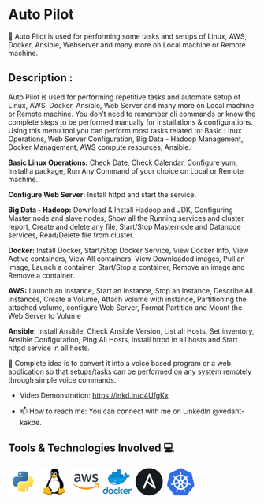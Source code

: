 # Auto Pilot

🔰 Auto Pilot is used for performing some tasks and setups of Linux, AWS, Docker, Ansible, Webserver and many more on Local machine or Remote machine.

## Description :
Auto Pilot is used for performing repetitive tasks and automate setup of Linux, AWS, Docker, Ansible, Web Server and many more on Local machine or Remote machine. You don’t need to remember cli commands or know the complete steps to be performed manually for installations & configurations. Using this menu tool you can perform most tasks related to: Basic Linux Operations, Web Server Configuration, Big Data - Hadoop Management, Docker Management,  AWS compute resources, Ansible.

**Basic Linux Operations:** Check Date, Check Calendar, Configure yum, Install a package, Run Any Command of your choice on Local or Remote machine.

**Configure Web Server:** Install httpd and start the service.

**Big Data - Hadoop:** Download & Install Hadoop and JDK, Configuring Master node and slave nodes, Show all the Running services and cluster report, Create and delete any file, Start/Stop Masternode and Datanode services, Read/Delete file from cluster.

**Docker:** Install Docker, Start/Stop Docker Service, View Docker Info, View Active containers, View All containers, View Downloaded images, Pull an image, Launch a container, Start/Stop a container, Remove an image and Remove a container.

**AWS:** Launch an instance, Start an Instance, Stop an Instance, Describe All Instances, Create a Volume, Attach volume with instance, Partitioning the attached volume, configure Web Server, Format Partition and Mount the Web Server to Volume

**Ansible:** Install Ansible, Check Ansible Version, List all Hosts, Set inventory, Ansible Configuration,  Ping All Hosts, Install httpd in all hosts and Start httpd service in all hosts.


🔰 Complete idea is to convert it into a voice based program or a web application so that setups/tasks can be performed on any system remotely through simple voice commands.

- Video Demonstration: https://lnkd.in/d4UfgKx

- 📫 How to reach me: You can connect with me on LinkedIn @vedant-kakde.

## Tools & Technologies Involved :computer:

<code><img height="60" src="https://raw.githubusercontent.com/github/explore/80688e429a7d4ef2fca1e82350fe8e3517d3494d/topics/python/python.png"></code>
<code><img height="60" src="https://raw.githubusercontent.com/github/explore/80688e429a7d4ef2fca1e82350fe8e3517d3494d/topics/linux/linux.png"></code>
<code><img height="60" src="https://raw.githubusercontent.com/github/explore/80688e429a7d4ef2fca1e82350fe8e3517d3494d/topics/aws/aws.png"></code>
<code><img height="60" src="https://raw.githubusercontent.com/github/explore/80688e429a7d4ef2fca1e82350fe8e3517d3494d/topics/docker/docker.png"></code>
<code><img height="60" src="https://raw.githubusercontent.com/github/explore/80688e429a7d4ef2fca1e82350fe8e3517d3494d/topics/ansible/ansible.png"></code>
<code><img height="60" src="https://raw.githubusercontent.com/github/explore/80688e429a7d4ef2fca1e82350fe8e3517d3494d/topics/kubernetes/kubernetes.png"></code>
